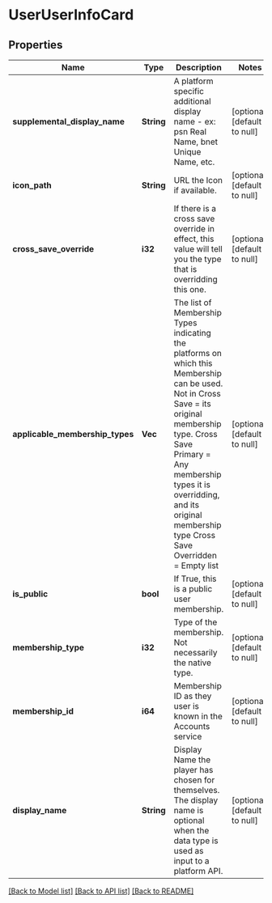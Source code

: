 # UserUserInfoCard

## Properties
Name | Type | Description | Notes
------------ | ------------- | ------------- | -------------
**supplemental_display_name** | **String** | A platform specific additional display name - ex: psn Real Name, bnet Unique Name, etc. | [optional] [default to null]
**icon_path** | **String** | URL the Icon if available. | [optional] [default to null]
**cross_save_override** | **i32** | If there is a cross save override in effect, this value will tell you the type that is overridding this one. | [optional] [default to null]
**applicable_membership_types** | **Vec<i32>** | The list of Membership Types indicating the platforms on which this Membership can be used.   Not in Cross Save &#x3D; its original membership type. Cross Save Primary &#x3D; Any membership types it is overridding, and its original membership type Cross Save Overridden &#x3D; Empty list | [optional] [default to null]
**is_public** | **bool** | If True, this is a public user membership. | [optional] [default to null]
**membership_type** | **i32** | Type of the membership. Not necessarily the native type. | [optional] [default to null]
**membership_id** | **i64** | Membership ID as they user is known in the Accounts service | [optional] [default to null]
**display_name** | **String** | Display Name the player has chosen for themselves. The display name is optional when the data type is used as input to a platform API. | [optional] [default to null]

[[Back to Model list]](../README.md#documentation-for-models) [[Back to API list]](../README.md#documentation-for-api-endpoints) [[Back to README]](../README.md)


